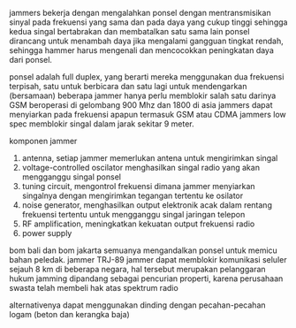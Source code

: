 jammers bekerja dengan mengalahkan ponsel dengan mentransmisikan sinyal pada frekuensi yang sama dan pada daya yang cukup tinggi sehingga kedua singal bertabrakan dan membatalkan satu sama lain
ponsel dirancang untuk menambah daya jika mengalami gangguan tingkat rendah, sehingga hammer harus mengenali dan mencocokkan peningkatan daya dari ponsel. 

ponsel adalah full duplex, yang berarti mereka menggunakan dua frekuensi terpisah, satu untuk berbicara dan satu lagi untuk mendengarkan (bersamaan) beberapa jammer hanya perlu memblokir salah satu darinya GSM beroperasi di gelombang 900 Mhz dan 1800 di asia jammers dapat menyiarkan pada frekuensi apapun termasuk GSM atau CDMA jammers low spec memblokir singal dalam jarak sekitar 9 meter. 


komponen jammer
1. antenna, setiap jammer memerlukan antena untuk mengirimkan singal
2. voltage-controlled oscilator menghasilkan singal radio yang akan mengganggu singal ponsel
3. tuning circuit, mengontrol frekuensi dimana jammer menyiarkan singalnya dengan mengirimkan tegangan tertentu ke osilator
4. noise generator, menghasilkan output elektronik acak dalam rentang frekuensi tertentu untuk mengganggu singal jaringan telepon
5. RF amplification, meningkatkan kekuatan output frekuensi radio
6. power supply

bom bali dan bom jakarta semuanya mengandalkan ponsel untuk memicu bahan peledak. jammer TRJ-89 jammer dapat memblokir komunikasi seluler sejauh 8 km di beberapa negara, hal tersebut merupakan pelanggaran hukum jamming dipandang sebagai pencurian properti, karena perusahaan swasta telah membeli hak atas spektrum radio

alternativenya dapat menggunakan dinding dengan pecahan-pecahan logam (beton dan kerangka baja)